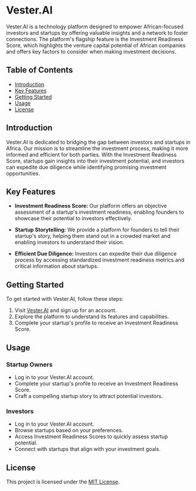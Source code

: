 # Vester.AI

Vester.AI is a technology platform designed to empower African-focused investors and startups by offering valuable insights and a network to foster connections. The platform's flagship feature is the Investment Readiness Score, which highlights the venture capital potential of African companies and offers key factors to consider when making investment decisions.

## Table of Contents

- [Introduction](#introduction)
- [Key Features](#key-features)
- [Getting Started](#getting-started)
- [Usage](#usage)
- [License](#license)

## Introduction

Vester.AI is dedicated to bridging the gap between investors and startups in Africa. Our mission is to streamline the investment process, making it more informed and efficient for both parties. With the Investment Readiness Score, startups gain insights into their investment potential, and investors can expedite due diligence while identifying promising investment opportunities.

## Key Features

- **Investment Readiness Score:** Our platform offers an objective assessment of a startup's investment readiness, enabling founders to showcase their potential to investors effectively.

- **Startup Storytelling:** We provide a platform for founders to tell their startup's story, helping them stand out in a crowded market and enabling investors to understand their vision.

- **Efficient Due Diligence:** Investors can expedite their due diligence process by accessing standardized investment readiness metrics and critical information about startups.

## Getting Started

To get started with Vester.AI, follow these steps:

1. Visit [Vester.AI](https://vester.ai) and sign up for an account.
2. Explore the platform to understand its features and capabilities.
3. Complete your startup's profile to receive an Investment Readiness Score.

## Usage

### Startup Owners

- Log in to your Vester.AI account.
- Complete your startup's profile to receive an Investment Readiness Score.
- Craft a compelling startup story to attract potential investors.

### Investors

- Log in to your Vester.AI account.
- Browse startups based on your preferences.
- Access Investment Readiness Scores to quickly assess startup potential.
- Connect with startups that align with your investment goals.

## License

This project is licensed under the [MIT License](LICENSE).

